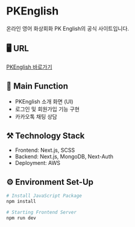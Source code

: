 # PKEnglish

온라인 영어 화상회화 PK English의 공식 사이트입니다.
## 🖥 URL
[PKEnglish 바로가기](#)

## 📌 Main Function
- PKEnglish 소개 화면 (UI)
- 로그인 및 회원가입 기능 구현 
- 카카오톡 채팅 상담 

## ⚒ Technology Stack
- Frontend: Next.js, SCSS
- Backend: Next.js, MongoDB, Next-Auth
- Deployment: AWS

## ⚙️ Environment Set-Up
```bash
# Install JavaScript Package
npm install

# Starting Frontend Server
npm run dev
```